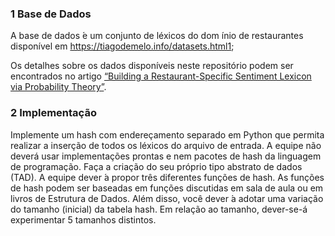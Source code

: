 ### 1 Base de Dados

A base de dados  ́e um conjunto de léxicos do dom ́ınio de restaurantes disponível em https://tiagodemelo.info/datasets.html1;

Os detalhes sobre os dados disponíveis neste repositório podem ser encontrados no artigo [“Building a Restaurant-Specific Sentiment Lexicon via Probability Theory”](https://dl.acm.org/doi/10.1145/3470482.3479453).

### 2 Implementação
Implemente um hash com endereçamento separado em Python que permita
realizar a inserção de todos os léxicos do arquivo de entrada. A equipe não
deverá usar implementações prontas e nem pacotes de hash da linguagem de
programação. Faça a criação do seu próprio tipo abstrato de dados (TAD).
A equipe dever ́a propor três diferentes funções de hash. As funções de hash
podem ser baseadas em funções discutidas em sala de aula ou em livros
de Estrutura de Dados. Além disso, você dever ́a adotar uma variação do tamanho (inicial) da tabela hash. Em relação ao tamanho, dever-se-á experimentar 5 tamanhos distintos.
